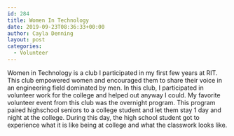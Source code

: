 ```yaml
---
id: 284
title: Women In Technology
date: 2019-09-23T08:36:33+00:00
author: Cayla Denning
layout: post
categories:
  - Volunteer
---
```


Women in Technology is a club I participated in my first few years at RIT. This club empowered women and encouraged them to share their voice in an engineering field dominated by men. In this club, I participated in volunteer work for the college and helped out anyway I could. My favorite volunteer event from this club was the overnight program. This program paired highschool seniors to a college student and let them stay 1 day and night at the college. During this day, the high school student got to experience what it is like being at college and what the classwork looks like. 